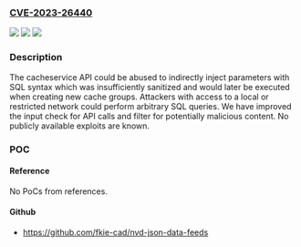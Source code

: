 ### [CVE-2023-26440](https://cve.mitre.org/cgi-bin/cvename.cgi?name=CVE-2023-26440)
![](https://img.shields.io/static/v1?label=Product&message=OX%20App%20Suite&color=blue)
![](https://img.shields.io/static/v1?label=Version&message=0%3C%3D%208.10%20&color=brighgreen)
![](https://img.shields.io/static/v1?label=Vulnerability&message=CWE-89%20Improper%20Neutralization%20of%20Special%20Elements%20used%20in%20an%20SQL%20Command%20('SQL%20Injection')&color=brighgreen)

### Description

The cacheservice API could be abused to indirectly inject parameters with SQL syntax which was insufficiently sanitized and would later be executed when creating new cache groups. Attackers with access to a local or restricted network could perform arbitrary SQL queries. We have improved the input check for API calls and filter for potentially malicious content. No publicly available exploits are known.

### POC

#### Reference
No PoCs from references.

#### Github
- https://github.com/fkie-cad/nvd-json-data-feeds

